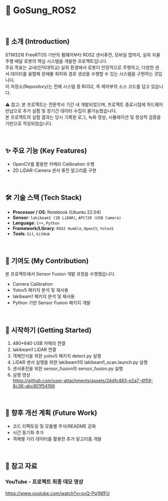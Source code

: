 # 📂 GoSung_ROS2

<br>

## 📖 소개 (Introduction)
STM32와 FreeRTOS 기반의 펌웨어부터 ROS2 센서퓨전, 모바일 앱까지, 실외 자율주행 배달 로봇의 핵심 시스템을 개발한 프로젝트입니다.<br>
주요 목표는 교내(인덕대학교) 실외 환경에서 로봇이 안정적으로 주행하고, 다양한 센서 데이터를 융합해 장애물 회피와 경로 생성을 수행할 수 있는 시스템을 구현하는 것입니다.<br>
이 저장소(Repository)는 전체 시스템 중 ROS2, 즉 제어부의 소스 코드를 담고 있습니다.<br><br>
⚠️ 참고: 본 프로젝트는 전문학사 기간 내 개발되었으며, 프로젝트 종료시점에 하드웨어 반납으로 추가 실험 및 장기간 데이터 수집이 불가능했습니다.<br>
본 프로젝트의 실험 결과는 당시 기록된 로그, 녹화 영상, 시뮬레이션 및 정성적 검증을 기반으로 작성되었습니다.<br>

<br>

## ✨ 주요 기능 (Key Features)
- OpenCV를 활용한 카메라 Calibration 수행
- 2D LiDAR-Camera 센서 퓨전 알고리즘 구현

<br>

## 🛠️ 기술 스택 (Tech Stack)
- **Processor / OS**: Notebook (Ubuntu 22.04)
- **Sensor**: `lakibeam1 (2D LiDAR)`, `APC720 (USB Camera)`
- **Language**: `C++`, `Python`
- **Framework/Library**: `ROS2 Humble`, `OpenCV`, `Yolov5`
- **Tools**: `Git`, `GitHub`

<br>

## 👤 기여도 (My Contribution)
본 프로젝트에서 Sensor Fusion 개발 과정을 수행했습니다.
- Camera Calibration
- Yolov5 패키지 분석 및 재사용
- lakibeam1 패키지 분석 및 재사용
- Python 기반 Sensor Fusion 패키지 개발

<br>

## 🚀 시작하기 (Getting Started)
1. 480*640 USB 카메라 연결
2. lakibeam1 LiDAR 연결
3. 객체인식을 위한 yolov5 패키지 detect.py 실행
4. LiDAR 센서 실행을 위한 lakibeam1의 lakibeam1_scan.launch.py 실행
5. 센서퓨전을 위한 sensor_fusion의 sensor_fusion.py 실행
6. 실행 영상 <br>
https://github.com/user-attachments/assets/24dfc483-e2a7-4f59-8c36-abc801f54166

<br>

## 📌 향후 개선 계획 (Future Work)
- 코드 리팩토링 및 모듈별 주석/README 강화
- 시간 동기화 추가
- 객체별 거리 데이터를 활용한 추가 알고리즘 개발

<br>

## 🔧 참고 자료
### YouTube - 프로젝트 최종 데모 영상
https://www.youtube.com/watch?v=ovQ-Pq1NfFU

<br>
